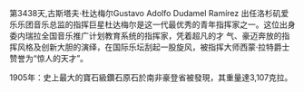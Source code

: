 第3438天,古斯塔夫·杜达梅尔Gustavo Adolfo Dudamel Ramírez 出任洛杉矶爱乐乐团音乐总监的指挥巨星杜达梅尔是这一代最优秀的青年指挥家之一。这位出身委内瑞拉全国音乐推广计划教育系统的指挥家，凭着超凡的才 气、豪迈奔放的指挥风格及创新大胆的演绎，在国际乐坛刮起一股旋风，被指挥大师西蒙·拉特爵士赞誉为“惊人的天才”。

1905年：史上最大的寶石級鑽石原石於南非豪登省被發現，其重量達3,107克拉。
